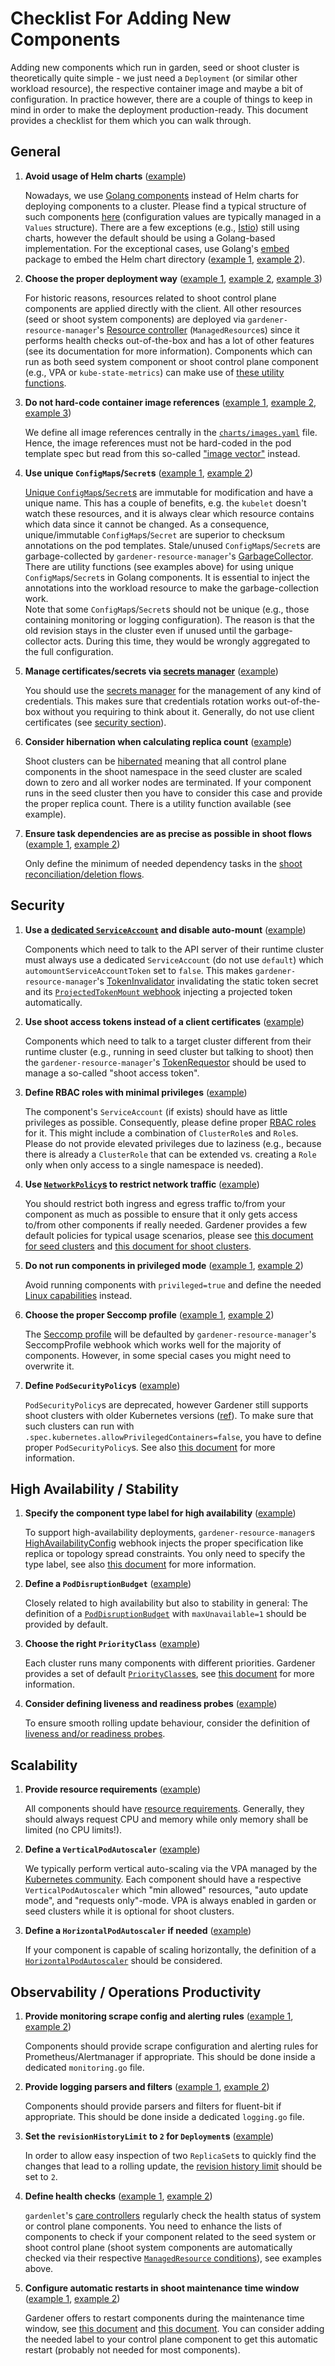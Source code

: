 # Checklist For Adding New Components

Adding new components which run in garden, seed or shoot cluster is theoretically quite simple - we just need a `Deployment` (or similar other workload resource), the respective container image and maybe a bit of configuration.
In practice however, there are a couple of things to keep in mind in order to make the deployment production-ready.
This document provides a checklist for them which you can walk through. 

## General

1. **Avoid usage of Helm charts** ([example](https://github.com/gardener/gardener/tree/6a0fea86850ffec8937d1956bdf1a8ca6d074f3b/pkg/operation/botanist/component/metricsserver))

   Nowadays, we use [Golang components](https://github.com/gardener/gardener/blob/6a0fea86850ffec8937d1956bdf1a8ca6d074f3b/pkg/operation/botanist/component/interfaces.go) instead of Helm charts for deploying components to a cluster.
   Please find a typical structure of such components [here](https://github.com/gardener/gardener/blob/6a0fea86850ffec8937d1956bdf1a8ca6d074f3b/pkg/operation/botanist/component/metricsserver/metrics_server.go#L80-L97) (configuration values are typically managed in a `Values` structure).
   There are a few exceptions (e.g., [Istio](https://github.com/gardener/gardener/tree/6a0fea86850ffec8937d1956bdf1a8ca6d074f3b/pkg/operation/botanist/component/istio)) still using charts, however the default should be using a Golang-based implementation.
   For the exceptional cases, use Golang's [embed](https://pkg.go.dev/embed) package to embed the Helm chart directory ([example 1](https://github.com/gardener/gardener/blob/6a0fea86850ffec8937d1956bdf1a8ca6d074f3b/pkg/operation/botanist/component/istio/istiod.go#L51-L52), [example 2](https://github.com/gardener/gardener/blob/6a0fea86850ffec8937d1956bdf1a8ca6d074f3b/pkg/operation/botanist/component/istio/istiod.go#L257-L273)). 

2. **Choose the proper deployment way** ([example 1](https://github.com/gardener/gardener/blob/6a0fea86850ffec8937d1956bdf1a8ca6d074f3b/pkg/operation/botanist/component/kubescheduler/kube_scheduler.go#L210-L225), [example 2](https://github.com/gardener/gardener/blob/6a0fea86850ffec8937d1956bdf1a8ca6d074f3b/pkg/operation/botanist/component/kubescheduler/kube_scheduler.go#L442-L484), [example 3](https://github.com/gardener/gardener/blob/6a0fea86850ffec8937d1956bdf1a8ca6d074f3b/pkg/operation/botanist/component/kubestatemetrics/kube_state_metrics.go#L116))

   For historic reasons, resources related to shoot control plane components are applied directly with the client.
   All other resources (seed or shoot system components) are deployed via `gardener-resource-manager`'s [Resource controller](https://github.com/gardener/gardener/blob/6a0fea86850ffec8937d1956bdf1a8ca6d074f3b/docs/concepts/resource-manager.md#managedresource-controller) (`ManagedResource`s) since it performs health checks out-of-the-box and has a lot of other features (see its documentation for more information).
   Components which can run as both seed system component or shoot control plane component (e.g., VPA or `kube-state-metrics`) can make use of [these utility functions](https://github.com/gardener/gardener/blob/6a0fea86850ffec8937d1956bdf1a8ca6d074f3b/pkg/operation/botanist/component/resourceconfig.go).

3. **Do not hard-code container image references** ([example 1](https://github.com/gardener/gardener/blob/6a0fea86850ffec8937d1956bdf1a8ca6d074f3b/charts/images.yaml#L130-L133), [example 2](https://github.com/gardener/gardener/blob/6a0fea86850ffec8937d1956bdf1a8ca6d074f3b/pkg/operation/botanist/metricsserver.go#L28-L31), [example 3](https://github.com/gardener/gardener/blob/6a0fea86850ffec8937d1956bdf1a8ca6d074f3b/pkg/operation/botanist/component/metricsserver/metrics_server.go#L82-L83))

   We define all image references centrally in the [`charts/images.yaml`](https://github.com/gardener/gardener/blob/6a0fea86850ffec8937d1956bdf1a8ca6d074f3b/charts/images.yaml) file.
   Hence, the image references must not be hard-coded in the pod template spec but read from this so-called ["image vector"](https://github.com/gardener/gardener/blob/6a0fea86850ffec8937d1956bdf1a8ca6d074f3b/docs/deployment/image_vector.md) instead.

4. **Use unique `ConfigMap`s/`Secret`s** ([example 1](https://github.com/gardener/gardener/blob/6a0fea86850ffec8937d1956bdf1a8ca6d074f3b/pkg/operation/botanist/component/kubescheduler/kube_scheduler.go#L181-L188), [example 2](https://github.com/gardener/gardener/blob/6a0fea86850ffec8937d1956bdf1a8ca6d074f3b/pkg/operation/botanist/component/kubescheduler/kube_scheduler.go#L347))

   [Unique `ConfigMap`s/`Secret`s](https://kubernetes.io/docs/concepts/configuration/configmap/#configmap-immutable) are immutable for modification and have a unique name.
   This has a couple of benefits, e.g. the `kubelet` doesn't watch these resources, and it is always clear which resource contains which data since it cannot be changed.
   As a consequence, unique/immutable `ConfigMap`s/`Secret` are superior to checksum annotations on the pod templates.
   Stale/unused `ConfigMap`s/`Secret`s are garbage-collected by `gardener-resource-manager`'s [GarbageCollector](https://github.com/gardener/gardener/blob/6a0fea86850ffec8937d1956bdf1a8ca6d074f3b/docs/concepts/resource-manager.md#garbage-collector-for-immutable-configmapssecrets).
   There are utility functions (see examples above) for using unique `ConfigMap`s/`Secret`s in Golang components.
   It is essential to inject the annotations into the workload resource to make the garbage-collection work.\
   Note that some `ConfigMap`s/`Secret`s should not be unique (e.g., those containing monitoring or logging configuration).
   The reason is that the old revision stays in the cluster even if unused until the garbage-collector acts.
   During this time, they would be wrongly aggregated to the full configuration.

5. **Manage certificates/secrets via [secrets manager](https://github.com/gardener/gardener/tree/6a0fea86850ffec8937d1956bdf1a8ca6d074f3b/pkg/utils/secrets/manager)** ([example](https://github.com/gardener/gardener/blob/6a0fea86850ffec8937d1956bdf1a8ca6d074f3b/pkg/operation/botanist/component/metricsserver/metrics_server.go#L100-L109))

   You should use the [secrets manager](secrets_management.md) for the management of any kind of credentials.
   This makes sure that credentials rotation works out-of-the-box without you requiring to think about it.
   Generally, do not use client certificates (see [security section](#security)).

6. **Consider hibernation when calculating replica count** ([example](https://github.com/gardener/gardener/blob/6a0fea86850ffec8937d1956bdf1a8ca6d074f3b/pkg/operation/botanist/kubescheduler.go#L36))

   Shoot clusters can be [hibernated](../usage/shoot_hibernate.md) meaning that all control plane components in the shoot namespace in the seed cluster are scaled down to zero and all worker nodes are terminated.
   If your component runs in the seed cluster then you have to consider this case and provide the proper replica count.
   There is a utility function available (see example).

7. **Ensure task dependencies are as precise as possible in shoot flows** ([example 1](https://github.com/gardener/gardener/blob/6a0fea86850ffec8937d1956bdf1a8ca6d074f3b/pkg/gardenlet/controller/shoot/shoot/reconciler_reconcile.go#L508-L512), [example 2](https://github.com/gardener/gardener/blob/6a0fea86850ffec8937d1956bdf1a8ca6d074f3b/pkg/gardenlet/controller/shoot/shoot/reconciler_delete.go#L368-L372))

   Only define the minimum of needed dependency tasks in the [shoot reconciliation/deletion flows](https://github.com/gardener/gardener/tree/6a0fea86850ffec8937d1956bdf1a8ca6d074f3b/pkg/gardenlet/controller/shoot/shoot). 

## Security

1. **Use a [dedicated `ServiceAccount`](https://kubernetes.io/docs/tasks/configure-pod-container/configure-service-account/) and disable auto-mount** ([example](https://github.com/gardener/gardener/blob/6a0fea86850ffec8937d1956bdf1a8ca6d074f3b/pkg/operation/botanist/component/metricsserver/metrics_server.go#L145-L151))

   Components which need to talk to the API server of their runtime cluster must always use a dedicated `ServiceAccount` (do not use `default`) which `automountServiceAccountToken` set to `false`.
   This makes `gardener-resource-manager`'s [TokenInvalidator](https://github.com/gardener/gardener/blob/6a0fea86850ffec8937d1956bdf1a8ca6d074f3b/docs/concepts/resource-manager.md#tokeninvalidator) invalidating the static token secret and its [`ProjectedTokenMount` webhook](https://github.com/gardener/gardener/blob/6a0fea86850ffec8937d1956bdf1a8ca6d074f3b/docs/concepts/resource-manager.md#auto-mounting-projected-serviceaccount-tokens) injecting a projected token automatically.

2. **Use shoot access tokens instead of a client certificates** ([example](https://github.com/gardener/gardener/blob/6a0fea86850ffec8937d1956bdf1a8ca6d074f3b/pkg/operation/botanist/component/kubescheduler/kube_scheduler.go#L227-L229))

   Components which need to talk to a target cluster different from their runtime cluster (e.g., running in seed cluster but talking to shoot) then the `gardener-resource-manager`'s [TokenRequestor](https://github.com/gardener/gardener/blob/6a0fea86850ffec8937d1956bdf1a8ca6d074f3b/docs/concepts/resource-manager.md#tokenrequestor) should be used to manage a so-called "shoot access token".

3. **Define RBAC roles with minimal privileges** ([example](https://github.com/gardener/gardener/blob/6a0fea86850ffec8937d1956bdf1a8ca6d074f3b/pkg/operation/botanist/component/metricsserver/metrics_server.go#L153-L223))

   The component's `ServiceAccount` (if exists) should have as little privileges as possible.
   Consequently, please define proper [RBAC roles](https://kubernetes.io/docs/reference/access-authn-authz/rbac/) for it.
   This might include a combination of `ClusterRole`s and `Role`s.
   Please do not provide elevated privileges due to laziness (e.g., because there is already a `ClusterRole` that can be extended vs. creating a `Role` only when only access to a single namespace is needed).

4. **Use [`NetworkPolicy`s](https://kubernetes.io/docs/concepts/services-networking/network-policies/) to restrict network traffic** ([example](https://github.com/gardener/gardener/blob/6a0fea86850ffec8937d1956bdf1a8ca6d074f3b/pkg/operation/botanist/component/etcd/etcd.go#L293-L339))

   You should restrict both ingress and egress traffic to/from your component as much as possible to ensure that it only gets access to/from other components if really needed.
   Gardener provides a few default policies for typical usage scenarios, please see [this document for seed clusters](../development/seed_network_policies.md) and [this document for shoot clusters](../usage/shoot_network_policies.md).

5. **Do not run components in privileged mode** ([example 1](https://github.com/gardener/gardener/blob/6a0fea86850ffec8937d1956bdf1a8ca6d074f3b/pkg/operation/botanist/component/nodelocaldns/nodelocaldns.go#L329-L333), [example 2](https://github.com/gardener/gardener/blob/6a0fea86850ffec8937d1956bdf1a8ca6d074f3b/pkg/operation/botanist/component/nodelocaldns/nodelocaldns.go#L507))

   Avoid running components with `privileged=true` and define the needed [Linux capabilities](https://kubernetes.io/docs/tasks/configure-pod-container/security-context/#set-capabilities-for-a-container) instead.

6. **Choose the proper Seccomp profile** ([example 1](https://github.com/gardener/gardener/blob/6a0fea86850ffec8937d1956bdf1a8ca6d074f3b/pkg/operation/botanist/component/nodelocaldns/nodelocaldns.go#L285-L287), [example 2](https://github.com/gardener/gardener/blob/6a0fea86850ffec8937d1956bdf1a8ca6d074f3b/pkg/operation/botanist/component/nginxingress/nginxingress.go#L427))

   The [Seccomp profile](https://kubernetes.io/docs/tasks/configure-pod-container/security-context/#set-the-seccomp-profile-for-a-container) will be defaulted by `gardener-resource-manager`'s SeccompProfile webhook which works well for the majority of components.
   However, in some special cases you might need to overwrite it.

7. **Define `PodSecurityPolicy`s** ([example](https://github.com/gardener/gardener/blob/6a0fea86850ffec8937d1956bdf1a8ca6d074f3b/pkg/operation/botanist/component/vpnshoot/vpnshoot.go#L445-L516))

   `PodSecurityPolicy`s are deprecated, however Gardener still supports shoot clusters with older Kubernetes versions ([ref](../usage/supported_k8s_versions.md)).
   To make sure that such clusters can run with `.spec.kubernetes.allowPrivilegedContainers=false`, you have to define proper `PodSecurityPolicy`s.
   See also [this document](../usage/pod-security.md) for more information.

## High Availability / Stability

1. **Specify the component type label for high availability** ([example](https://github.com/gardener/gardener/blob/6a0fea86850ffec8937d1956bdf1a8ca6d074f3b/pkg/operation/botanist/component/kubescheduler/kube_scheduler.go#L234))

   To support high-availability deployments, `gardener-resource-manager`s [HighAvailabilityConfig](https://github.com/gardener/gardener/blob/6a0fea86850ffec8937d1956bdf1a8ca6d074f3b/docs/concepts/resource-manager.md#high-availability-config) webhook injects the proper specification like replica or topology spread constraints.
   You only need to specify the type label, see also [this document](../development/high-availability.md) for more information.

2. **Define a `PodDisruptionBudget`** ([example](https://github.com/gardener/gardener/blob/6a0fea86850ffec8937d1956bdf1a8ca6d074f3b/pkg/operation/botanist/component/metricsserver/metrics_server.go#L398-L422))

   Closely related to high availability but also to stability in general: The definition of a [`PodDisruptionBudget`](https://kubernetes.io/docs/tasks/run-application/configure-pdb/) with `maxUnavailable=1` should be provided by default.

3. **Choose the right `PriorityClass`** ([example](https://github.com/gardener/gardener/blob/6a0fea86850ffec8937d1956bdf1a8ca6d074f3b/pkg/operation/botanist/component/kubescheduler/kube_scheduler.go#L301))

   Each cluster runs many components with different priorities.
   Gardener provides a set of default [`PriorityClass`es](https://kubernetes.io/docs/concepts/scheduling-eviction/pod-priority-preemption/#priorityclass), see [this document](../development/priority-classes.md) for more information.

4. **Consider defining liveness and readiness probes** ([example](https://github.com/gardener/gardener/blob/6a0fea86850ffec8937d1956bdf1a8ca6d074f3b/pkg/operation/botanist/component/metricsserver/metrics_server.go#L335-L358))

   To ensure smooth rolling update behaviour, consider the definition of [liveness and/or readiness probes](https://kubernetes.io/docs/tasks/configure-pod-container/configure-liveness-readiness-startup-probes/).

## Scalability

1. **Provide resource requirements** ([example](https://github.com/gardener/gardener/blob/6a0fea86850ffec8937d1956bdf1a8ca6d074f3b/pkg/operation/botanist/component/metricsserver/metrics_server.go#L359-L367))

   All components should have [resource requirements](https://kubernetes.io/docs/concepts/configuration/manage-resources-containers/#requests-and-limits).
   Generally, they should always request CPU and memory while only memory shall be limited (no CPU limits!).

2. **Define a `VerticalPodAutoscaler`** ([example](https://github.com/gardener/gardener/blob/6a0fea86850ffec8937d1956bdf1a8ca6d074f3b/pkg/operation/botanist/component/metricsserver/metrics_server.go#L424-L460))

   We typically perform vertical auto-scaling via the VPA managed by the [Kubernetes community](https://github.com/kubernetes/autoscaler/tree/master/vertical-pod-autoscaler).
   Each component should have a respective `VerticalPodAutoscaler` which "min allowed" resources, "auto update mode", and "requests only"-mode.
   VPA is always enabled in garden or seed clusters while it is optional for shoot clusters.

3. **Define a `HorizontalPodAutoscaler` if needed** ([example](https://github.com/gardener/gardener/blob/6a0fea86850ffec8937d1956bdf1a8ca6d074f3b/pkg/operation/botanist/component/coredns/coredns.go#L689-L738))

   If your component is capable of scaling horizontally, the definition of a [`HorizontalPodAutoscaler`](https://kubernetes.io/docs/tasks/run-application/horizontal-pod-autoscale/) should be considered.

## Observability / Operations Productivity

1. **Provide monitoring scrape config and alerting rules** ([example 1](https://github.com/gardener/gardener/blob/6a0fea86850ffec8937d1956bdf1a8ca6d074f3b/pkg/operation/botanist/component/coredns/monitoring.go), [example 2](https://github.com/gardener/gardener/blob/6a0fea86850ffec8937d1956bdf1a8ca6d074f3b/pkg/operation/botanist/monitoring.go#L97))

   Components should provide scrape configuration and alerting rules for Prometheus/Alertmanager if appropriate.
   This should be done inside a dedicated `monitoring.go` file.

2. **Provide logging parsers and filters** ([example 1](https://github.com/gardener/gardener/blob/6a0fea86850ffec8937d1956bdf1a8ca6d074f3b/pkg/operation/botanist/component/coredns/logging.go), [example 2](https://github.com/gardener/gardener/blob/6a0fea86850ffec8937d1956bdf1a8ca6d074f3b/pkg/gardenlet/controller/seed/seed/reconciler_reconcile.go#L563))

   Components should provide parsers and filters for fluent-bit if appropriate.
   This should be done inside a dedicated `logging.go` file.

3. **Set the `revisionHistoryLimit` to `2` for `Deployment`s** ([example](https://github.com/gardener/gardener/blob/6a0fea86850ffec8937d1956bdf1a8ca6d074f3b/pkg/operation/botanist/component/metricsserver/metrics_server.go#L273))

   In order to allow easy inspection of two `ReplicaSet`s to quickly find the changes that lead to a rolling update, the [revision history limit](https://kubernetes.io/docs/concepts/workloads/controllers/deployment/#revision-history-limit) should be set to `2`.

4. **Define health checks** ([example 1](https://github.com/gardener/gardener/blob/6a0fea86850ffec8937d1956bdf1a8ca6d074f3b/pkg/operation/care/checker.go#L45-L71), [example 2](https://github.com/gardener/gardener/blob/6a0fea86850ffec8937d1956bdf1a8ca6d074f3b/pkg/operation/care/seed_health.go#L46-L54))

   `gardenlet`'s [care controllers](../concepts/gardenlet.md#controllers) regularly check the health status of system or control plane components.
   You need to enhance the lists of components to check if your component related to the seed system or shoot control plane (shoot system components are automatically checked via their respective [`ManagedResource` conditions](../concepts/resource-manager.md#managedresource-controller)), see examples above.

5. **Configure automatic restarts in shoot maintenance time window** ([example 1](https://github.com/gardener/gardener/blob/6a0fea86850ffec8937d1956bdf1a8ca6d074f3b/pkg/operation/botanist/component/kubescheduler/kube_scheduler.go#L243), [example 2](https://github.com/gardener/gardener/blob/6a0fea86850ffec8937d1956bdf1a8ca6d074f3b/pkg/operation/botanist/coredns.go#L90-L107))

   Gardener offers to restart components during the maintenance time window, see [this document](../usage/shoot_maintenance.md#restart-control-plane-controllers) and [this document](../usage/shoot_maintenance.md#restart-some-core-addons).
   You can consider adding the needed label to your control plane component to get this automatic restart (probably not needed for most components).

